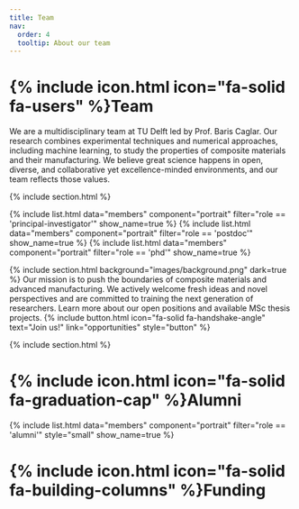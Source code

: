 ```yaml
---
title: Team
nav:
  order: 4
  tooltip: About our team
---
```


# {% include icon.html icon="fa-solid fa-users" %}Team

We are a multidisciplinary team at TU Delft led by Prof. Baris Caglar. Our research combines experimental techniques and numerical approaches, including machine learning, to study the properties of composite materials and their manufacturing. We believe great science happens in open, diverse, and collaborative yet excellence-minded environments, and our team reflects those values.

{% include section.html %}

{% include list.html data="members" component="portrait" filter="role == 'principal-investigator'" show_name=true %}
{% include list.html data="members" component="portrait" filter="role == 'postdoc'" show_name=true %}
{% include list.html data="members" component="portrait" filter="role == 'phd'" show_name=true %}

{% include section.html background="images/background.png" dark=true %}
Our mission is to push the boundaries of composite materials and advanced manufacturing. We actively welcome fresh ideas and novel perspectives and are committed to training the next generation of researchers. Learn more about our open positions and available MSc thesis projects.
{% include button.html icon="fa-solid fa-handshake-angle" text="Join us!" link="opportunities" style="button" %}

{% include section.html %}

# {% include icon.html icon="fa-solid fa-graduation-cap" %}Alumni

{% include list.html data="members" component="portrait" filter="role == 'alumni'" style="small" show_name=true %}

# {% include icon.html icon="fa-solid fa-building-columns" %}Funding
